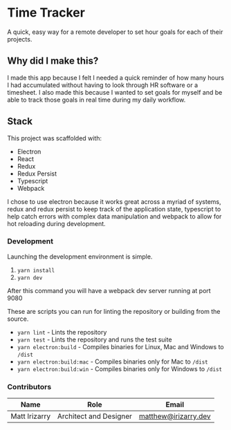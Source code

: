# Time Tracker
A quick, easy way for a remote developer to set hour goals for each of their projects.

## Why did I make this?
I made this app because I felt I needed a quick reminder of how many hours I had accumulated without having to look through HR software or a timesheet. I also made this because I wanted to set goals for myself and be able to track those goals in real time during my daily workflow.

## Stack

This project was scaffolded with:
- Electron
- React
- Redux
- Redux Persist
- Typescript
- Webpack

I chose to use electron because it works great across a myriad of systems, redux and redux persist to keep track of the application state, typescript to help catch errors with complex data manipulation and webpack to allow for hot reloading during development.

### Development

Launching the development environment is simple.

1. ```yarn install```
2. ```yarn dev```

After this command you will have a webpack dev server running at port 9080

These are scripts you can run for linting the repository or building from the source.

- ```yarn lint``` - Lints the repository
- ```yarn test``` - Lints the repository and runs the test suite
- ```yarn electron:build``` - Compiles binaries for Linux, Mac and Windows to `/dist`
- ```yarn electron:build:mac``` - Compiles binaries only for Mac to `/dist`
- ```yarn electron:build:win``` - Compiles binaries only for Windows to `/dist`

### Contributors

| Name          | Role                   | Email                |
|---------------|------------------------|----------------------|
| Matt Irizarry | Architect and Designer | matthew@irizarry.dev |s
